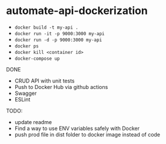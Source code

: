 # automate-api-dockerization

* `docker build -t my-api .`
* `docker run -it -p 9000:3000 my-api`
* `docker run -d -p 9000:3000 my-api`
* `docker ps`
* `docker kill <container id>`
* `docker-compose up`

DONE
* CRUD API with unit tests
* Push to Docker Hub via github actions
* Swagger
* ESLint

TODO:
* update readme
* Find a way to use ENV variables safely with Docker
* push prod file in dist folder to docker image instead of code
